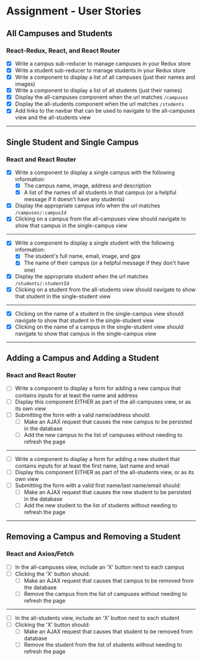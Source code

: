 # Assignment - User Stories

## All Campuses and Students

### React-Redux, React, and React Router
- [X] Write a campus sub-reducer to manage campuses in your Redux store
- [X] Write a student sub-reducer to manage students in your Redux store
- [X] Write a component to display a list of all campuses (just their names and images)
- [X] Write a component to display a list of all students (just their names)
- [X] Display the all-campuses component when the url matches `/campuses`
- [X] Display the all-students component when the url matches `/students`
- [X] Add links to the navbar that can be used to navigate to the all-campuses view and the all-students view

---

## Single Student and Single Campus

### React and React Router
- [X] Write a component to display a single campus with the following information:
    - [X] The campus name, image, address and description
    - [X] A list of the names of all students in that campus (or a helpful message if it doesn't have any students)
- [X] Display the appropriate campus info when the url matches `/campuses/:campusId`
- [X] Clicking on a campus from the all-campuses view should navigate to show that campus in the single-campus view

---

- [X] Write a component to display a single student with the following information:
    - [X] The student's full name, email, image, and gpa
    - [X] The name of their campus (or a helpful message if they don't have one)
- [X] Display the appropriate student when the url matches `/students/:studentId`
- [X] Clicking on a student from the all-students view should navigate to show that student in the single-student view

---

- [X] Clicking on the name of a student in the single-campus view should navigate to show that student in the single-student view
- [X] Clicking on the name of a campus in the single-student view should navigate to show that campus in the single-campus view

---

## Adding a Campus and Adding a Student

### React and React Router
- [ ] Write a component to display a form for adding a new campus that contains inputs for at least the name and address
- [ ] Display this component EITHER as part of the all-campuses view, or as its own view
- [ ] Submitting the form with a valid name/address should:
    - [ ] Make an AJAX request that causes the new campus to be persisted in the database
    - [ ] Add the new campus to the list of campuses without needing to refresh the page

---

- [ ] Write a component to display a form for adding a new student that contains inputs for at least the first name, last name and email
- [ ] Display this component EITHER as part of the all-students view, or as its own view
- [ ] Submitting the form with a valid first name/last name/email should:
    - [ ] Make an AJAX request that causes the new student to be persisted in the database
    - [ ] Add the new student to the list of students without needing to refresh the page

---

## Removing a Campus and Removing a Student

### React and Axios/Fetch
- [ ] In the all-campuses view, include an 'X' button next to each campus
- [ ] Clicking the 'X' button should:
    - [ ] Make an AJAX request that causes that campus to be removed from the database
    - [ ] Remove the campus from the list of campuses without needing to refresh the page

---

- [ ] In the all-students view, include an 'X' button next to each student
- [ ] Clicking the 'X' button should:
    - [ ] Make an AJAX request that causes that student to be removed from database
    - [ ] Remove the student from the list of students without needing to refresh the page
